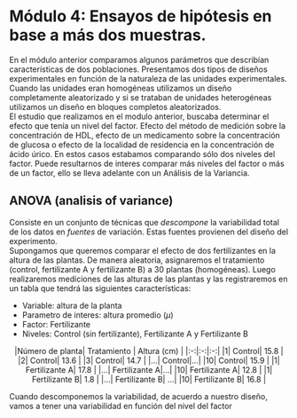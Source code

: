 # Módulo 4: Ensayos de hipótesis en base a más dos muestras.  
En el módulo anterior comparamos algunos parámetros que describían características de dos poblaciones. Presentamos dos tipos de diseños experimentales en función de la naturaleza de las unidades experimentales. Cuando las unidades eran homogéneas utilizamos un diseño completamente aleatorizado y si se trataban de unidades heterogéneas utilizamos un diseño en bloques completos aleatorizados.  
El estudio que realizamos en el modulo anterior, buscaba determinar el efecto que tenía un nivel del factor. Efecto del método de medición sobre la concentración de HDL, efecto de un medicamento sobre la concentración de glucosa o efecto de la localidad de residencia en la concentración de ácido úrico. En estos casos estabamos comparando sólo dos niveles del factor. Puede resultarnos de interes comparar más niveles del factor o más de un factor, ello se lleva adelante con un Análisis de la Variancia.  
## ANOVA (analisis of variance)  
Consiste en un conjunto de técnicas que _descompone_ la variabilidad total de los datos en _fuentes_ de variación. Estas fuentes provienen del diseño del experimento.  
Supongamos que queremos comparar el efecto de dos fertilizantes en la altura de las plantas. De manera aleatoria, asignaremos el tratamiento (control, fertilizante A y fertilizante B) a 30 plantas (homogéneas). Luego realizaremos mediciones de las alturas de las plantas y las registraremos en un tabla que tendrá las siguientes características:   
- Variable: altura de la planta
- Parametro de interes: altura promedio ($\mu$)
- Factor: Fertilizante
- Niveles: Control (sin fertilizante), Fertilizante A y Fertilizante B

<div align= "center">
  |Número de planta| Tratamiento | Altura (cm) |
  |:-:|:-:|:-:|
  |1| Control| 15.8 |
  |2| Control| 13.6 |
  |3| Control| 14.7 |
  |...| Control|...|
  |10| Control| 15.9 |
  |1| Fertilizante A| 17.8 |
  |...| Fertilizante A|...|
  |10| Fertilizante A| 12.8 |
  |1| Fertilizante B| 1.8 |
  |...| Fertilizante B| ...|
  |10| Fertilizante B| 16.8 |
</div> 

  

Cuando descomponemos la variabilidad, de acuerdo a nuestro diseño, vamos a tener una variabilidad en función del nivel del factor
